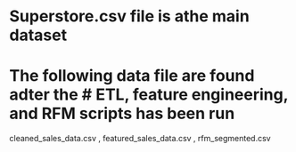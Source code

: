 # Superstore.csv file is athe main dataset 

# The following data file are  found adter the  # ETL, feature engineering, and RFM scripts has been run

cleaned_sales_data.csv , 
featured_sales_data.csv ,
rfm_segmented.csv
